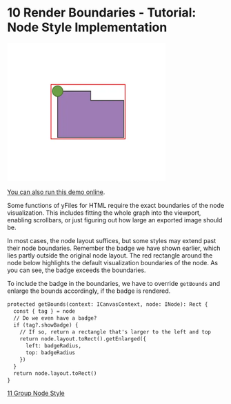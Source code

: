 <!--
 //////////////////////////////////////////////////////////////////////////////
 // @license
 // This file is part of yFiles for HTML.
 // Use is subject to license terms.
 //
 // Copyright (c) by yWorks GmbH, Vor dem Kreuzberg 28,
 // 72070 Tuebingen, Germany. All rights reserved.
 //
 //////////////////////////////////////////////////////////////////////////////
-->
# 10 Render Boundaries - Tutorial: Node Style Implementation

<img src="../../../doc/demo-thumbnails/tutorial-style-implementation-node-bounds.webp" alt="demo-thumbnail" height="320"/>

[You can also run this demo online](https://www.yworks.com/demos/tutorial-style-implementation-node/10-bounds/).

Some functions of yFiles for HTML require the exact boundaries of the node visualization. This includes fitting the whole graph into the viewport, enabling scrollbars, or just figuring out how large an exported image should be.

In most cases, the node layout suffices, but some styles may extend past their node boundaries. Remember the badge we have shown earlier, which lies partly outside the original node layout. The red rectangle around the node below highlights the default visualization boundaries of the node. As you can see, the badge exceeds the boundaries.

To include the badge in the boundaries, we have to override `getBounds` and enlarge the bounds accordingly, if the badge is rendered.

```
protected getBounds(context: ICanvasContext, node: INode): Rect {
  const { tag } = node
  // Do we even have a badge?
  if (tag?.showBadge) {
    // If so, return a rectangle that's larger to the left and top
    return node.layout.toRect().getEnlarged({
      left: badgeRadius,
      top: badgeRadius
    })
  }
  return node.layout.toRect()
}
```

[11 Group Node Style](../../tutorial-style-implementation-node/11-group-node-style/)
